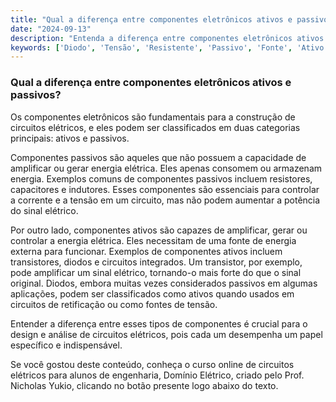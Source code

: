 ```yaml
---
title: "Qual a diferença entre componentes eletrônicos ativos e passivos?"
date: "2024-09-13"
description: "Entenda a diferença entre componentes eletrônicos ativos e passivos no contexto de circuitos elétricos."
keywords: ['Diodo', 'Tensão', 'Resistente', 'Passivo', 'Fonte', 'Ativo', 'Transistor']
---
```


### Qual a diferença entre componentes eletrônicos ativos e passivos?

Os componentes eletrônicos são fundamentais para a construção de circuitos elétricos, e eles podem ser classificados em duas categorias principais: ativos e passivos. 

Componentes passivos são aqueles que não possuem a capacidade de amplificar ou gerar energia elétrica. Eles apenas consomem ou armazenam energia. Exemplos comuns de componentes passivos incluem resistores, capacitores e indutores. Esses componentes são essenciais para controlar a corrente e a tensão em um circuito, mas não podem aumentar a potência do sinal elétrico.

Por outro lado, componentes ativos são capazes de amplificar, gerar ou controlar a energia elétrica. Eles necessitam de uma fonte de energia externa para funcionar. Exemplos de componentes ativos incluem transistores, diodos e circuitos integrados. Um transistor, por exemplo, pode amplificar um sinal elétrico, tornando-o mais forte do que o sinal original. Diodos, embora muitas vezes considerados passivos em algumas aplicações, podem ser classificados como ativos quando usados em circuitos de retificação ou como fontes de tensão.

Entender a diferença entre esses tipos de componentes é crucial para o design e análise de circuitos elétricos, pois cada um desempenha um papel específico e indispensável.

Se você gostou deste conteúdo, conheça o curso online de circuitos elétricos para alunos de engenharia, Domínio Elétrico, criado pelo Prof. Nicholas Yukio, clicando no botão presente logo abaixo do texto.